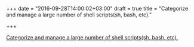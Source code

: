 +++
date = "2016-09-28T14:00:02+03:00"
draft = true
title = "Categorize and manage a large number of shell scripts(sh, bash, etc)."

+++

<p><a href="https://github.com/liudng/sh-init">Categorize and manage a large number of shell scripts(sh, bash, etc).</a></p>
